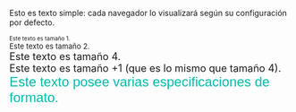 <HTML>
<HEAD>
<TITLE>Ejemplo 3</TITLE>
</HEAD>
<BODY>

Esto es texto simple: cada navegador lo visualizará según su configuración por defecto.

<div>
<FONT SIZE="1">Este texto es tamaño 1.</FONT>
</div>

<div>
<FONT SIZE="2">Este texto es tamaño 2.</FONT>
</div>

<div>
<FONT SIZE="4">Este texto es tamaño 4.</FONT>
</div>

<div>
<FONT SIZE="+1">Este texto es tamaño +1 (que es lo mismo que tamaño 4).</FONT>
<FONT FACE="Arial" SIZE="5" COLOR="#00bcab">Este texto posee varias especificaciones de formato.</FONT>
</div>

</BODY>
</HTML>
